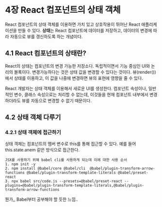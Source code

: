 # 4장 React 컴포넌트의 상태 객체

React 컴포넌트의 상태 객체를 이용하면 가치 있고 상호작용이 뛰어난 React 애플리케이션을 만들 수 있다. **상태**는 React 컴포넌트에 데이터를 저장하고, 데이터의 변경에 따라 자동으로 뷰를 갱신하도록 하는 개념이다.

## 4.1 React 컴포넌트의 상태란?

React의 상태는 컴포넌트의 변경 가능한 저장소다. 독립적이면서 기능 중심인 UI와 논리의 블록이다. 변경가능하다는 것은 상태 값을 변경할 수 있다는 것이다. 뷰(render())에서 상태를 이용하고, 이 값을 나중에 변경하면 뷰의 표현에 영향을 줄 수 있다. 

React 개발자는 상태 객체를 이용해서 새로운 UI를 생성한다. 컴포넌트 속성이나, 일반적인 변수, 클래스 속성으로는 처리할 수 없는데, 이것들을 현재 컴포넌트 내부에서 변경하더라도 뷰를 자동으로 변경할 수 없기 때문이다. 

## 4.2 상태 객체 다루기 

### 4.2.1 상태 객체에 접근하기

상태 객체는 컴포넌트의 멤버 변수로 this를 통해 접근할 수 있다. 예를 들어 this.state.anem 같은 방식으로 접근한다. 

```
JSX를 사용하기 위해 babel cli를 사용하게 되는데 이에 대한 사용 순서
1. npm init -y
2. npm install @babel/core @babel/cli  @babel/plugin-transform-arrow-functions @babel/plugin-transform-template-literals @babel/preset-react
3. npx babel src/code.js --presets=@babel/preset-react --plugins=@babel/plugin-transform-template-literals,@babel/plugin-transform-arrow-functions
```

뭔가,, Babel부터 공부해야 할 듯한 느낌.. 